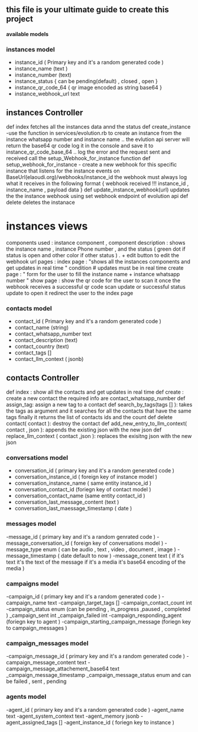 ## this file is your ultimate guide to create this project ## 
#### available models ####

### instances model ### 
- instance_id ( Primary key and it's a random generated code )
- instance_name (text )
- instance_number (text)
- instance_status { can be pending(default) , closed , open }
- instance_qr_code_64 { qr image encoded as string base64 }
- instance_webhook_url text
## instances Controller ## 
def index
   fetches all the instances data annd the status 
def create_instance 
   -use the function in services/evolution.rb to create an instance from the instance whatsapp number and instance name .. the evlution api server will return the base64 qr code log it in the console and save it to instance_qr_code_base_64 .. log the error and the request sent and received 
   call the setup_Webhook_for_instance function 
   def setup_webhook_for_instance
     - create a new webhook for this specific instance that listens for the instance events on BaseUrl(elaoudi.org)/webhooks/instance_id
     the webhook must always log what it receives in the following format { webhook received !!! instance_id , instance_name , payload data } 
def update_instance_webhook(url) 
    updates the the instance webhook using set webhook endpoint of evolution api 
def delete 
    deletes the instanace 
# instances views # 
components used : instance component , component description : shows the instance name , instance Phone number , and the status ( green dot if status is open and other color if other status ) . + edit button to edit the webhook url 
pages : 
  index page : "shows all the instances components and get updates in real time " condition # updates must be in real time 
  create page : " form for the user to fill the instance name + instance whatsapp number "
  show page : show the qr code for the user to scan it once the webhook receives a successful qr code scan update or successful status update to open it redirect the user to the index page 
### contacts model ###
- contact_id ( Primary key and it's a random generated code )
- contact_name (string)
- contact_whatsapp_number text 
- contact_description (text)
- contact_country (text)
- contact_tags [] 
- contact_llm_context ( jsonb)
## contacts Controller ## 
def index :
    show all the contacts and get updates in real time 
def create : 
     create a new contact the required info are contact_whatsapp_number 
def assign_tag: 
    assign a new tag to a contact 
def search_by_tags(tags [] ):
    takes the tags as argument and it searches for all the contacts that have the same tags 
    finally it returns 
    the list of contacts ids 
    and the count 
def delete contact( contact ):
    destroy the contact 
def add_new_entry_to_llm_context( contact , json ): 
   appends the existing json with the new json 
def replace_llm_context ( contact ,json ): 
   replaces the exisitng json with the new json 
### conversations model ###
- conversation_id ( primary key and it's a random generated code )
- conversation_instance_id ( foreign key of instance model )
- conversation_instance_name ( same entity instance_id )
- conversation_contact_id (foriegn key of contact model )
- conversation_contact_name (same entity contact_id )
- conversation_last_message_content (text )
- conversation_last_maessage_timestamp ( date )
### messages model ### 
-message_id ( primary key and it's a random genrated code ) 
-message_conversation_id ( foreign key of conversations model ) 
-message_type enum ( can be audio , text , video , document , image ) 
-message_timestamp ( date default to now ) 
-message_conent text ( if it's text it's the text of the message if it's a media it's base64 encoding of the media ) 
### campaigns model ### 
-campaign_id ( primary key and it's a random generated code ) 
-campaign_name text 
-campaign_target_tags [] 
-campaign_contact_count int
-campaign_status enum (can be pending , in_progress ,paused , completed ) 
_campaign_sent int 
_campaign_failed int 
-campaign_responding_agent (foriegn key to agent ) 
-campaign_starting_campaign_message (foriegn key to campaign_messages ) 
### campaign_messages model ### 
-campaign_message_id ( primary key and it's a random generated code ) 
-campaign_message_content text
-campaign_message_attachement_base64 text
_campaign_message_timestamp 
_campaign_message_status enum and can be failed , sent , pending 
### agents model ###
-agent_id ( primary key and it's a random generated code )
-agent_name text
-agent_system_context text
-agent_memory jsonb
-agent_assigned_tags [] 
-agent_instance_id ( foriegn key to instance ) 

